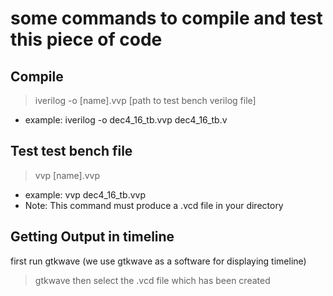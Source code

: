 # some commands to compile and test this piece of code
## Compile
>iverilog -o [name].vvp [path to test bench verilog file]
- example: iverilog -o dec4_16_tb.vvp dec4_16_tb.v

## Test test bench file
> vvp [name].vvp
- example: vvp dec4_16_tb.vvp
- Note: This command must produce a .vcd file in your directory

## Getting Output in timeline
first run gtkwave (we use gtkwave as a software for displaying timeline)
>gtkwave
then select the .vcd file which has been created
